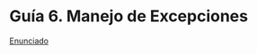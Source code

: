 # Guía 6. Manejo de Excepciones

[Enunciado](https://docs.google.com/document/d/1_P-JhNtXSisv4iLqHZuG7-vXphoIDB-H/preview)
